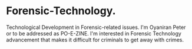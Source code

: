 # Forensic-Technology.
Technological Development in Forensic-related issues.
I'm Oyaniran Peter or to be addressed as PO-E-ZINE.
I'm interested in Forensic Technology advancement that makes it difficult for criminals to get away with crimes. 
